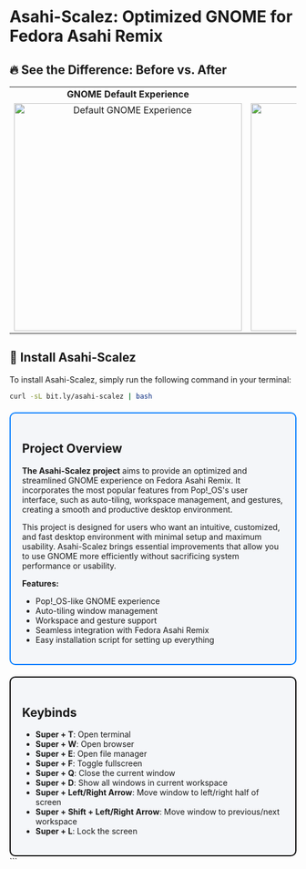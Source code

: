# Asahi-Scalez: Optimized GNOME for Fedora Asahi Remix  

## 🔥 See the Difference: Before vs. After  

<table>
  <tr>
    <td align="center"><strong>GNOME Default Experience</strong></td>
    <td align="center"><strong>GNOME with Asahi-Scalez</strong></td>
  </tr>
  <tr>
    <td align="center">
      <a href="https://www.youtube.com/watch?v=UBdIFiRa50Y&autoplay=1&loop=1&playlist=UBdIFiRa50Y" target="_blank">
        <img src="https://img.youtube.com/vi/UBdIFiRa50Y/0.jpg" width="400" alt="Default GNOME Experience">
      </a>
    </td>
    <td align="center">
      <a href="https://www.youtube.com/watch?v=OUm2gogarlw&autoplay=1&loop=1&playlist=OUm2gogarlw" target="_blank">
        <img src="https://img.youtube.com/vi/OUm2gogarlw/0.jpg" width="400" alt="Asahi-Scalez Experience">
      </a>
    </td>
  </tr>
</table>

## 🚀 Install Asahi-Scalez  

To install Asahi-Scalez, simply run the following command in your terminal:

```sh
curl -sL bit.ly/asahi-scalez | bash
```


<div style="border: 2px solid #007bff; padding: 20px; border-radius: 10px; background-color: #f4f6f9; margin-top: 20px;"> <h2><strong>Project Overview</strong></h2> <p><strong>The Asahi-Scalez project</strong> aims to provide an optimized and streamlined GNOME experience on Fedora Asahi Remix. It incorporates the most popular features from Pop!_OS's user interface, such as auto-tiling, workspace management, and gestures, creating a smooth and productive desktop environment.</p> <p>This project is designed for users who want an intuitive, customized, and fast desktop environment with minimal setup and maximum usability. Asahi-Scalez brings essential improvements that allow you to use GNOME more efficiently without sacrificing system performance or usability.</p> <p><strong>Features:</strong></p> <ul> <li>Pop!_OS-like GNOME experience</li> <li>Auto-tiling window management</li> <li>Workspace and gesture support</li> <li>Seamless integration with Fedora Asahi Remix</li> <li>Easy installation script for setting up everything</li> </ul> </div> <div style="border: 2px solid black; padding: 20px; border-radius: 10px; background-color: #f4f6f9; margin-top: 20px;"> <h2><strong>Keybinds</strong></h2> <ul> <li><strong>Super + T</strong>: Open terminal</li> <li><strong>Super + W</strong>: Open browser</li> <li><strong>Super + E</strong>: Open file manager</li> <li><strong>Super + F</strong>: Toggle fullscreen</li> <li><strong>Super + Q</strong>: Close the current window</li> <li><strong>Super + D</strong>: Show all windows in current workspace</li> <li><strong>Super + Left/Right Arrow</strong>: Move window to left/right half of screen</li> <li><strong>Super + Shift + Left/Right Arrow</strong>: Move window to previous/next workspace</li> <li><strong>Super + L</strong>: Lock the screen</li> </ul> </div> ```
